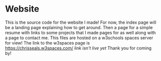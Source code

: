 # Website
This is the source code for the website I made!
For now, the index page will be a landing page explaining how to get around. Then a page for a simple resume with links to some projects that I made pages for as well along with a page to contact me. This files are hosted on a w3schools spaces server for view!
The link to the w3spaces page is https://chrisseals.w3spaces.com/ *link isn't live yet*
Thank you for coming by!
